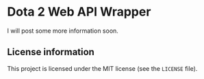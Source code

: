 # Dota 2 Web API Wrapper

I will post some more information soon.

## License information

This project is licensed under the MIT license (see the `LICENSE` file).
